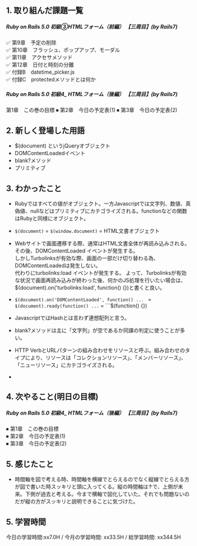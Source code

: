 ## 1. 取り組んだ課題一覧
##### Ruby on Rails 5.0 初級③HTMLフォーム（前編） 【三周目】(by Rails7)
✅ 第9章　予定の削除    
✅ 第10章　フラッシュ、ポップアップ、モーダル  
✅ 第11章　アクセサメソッド  
✅ 第12章　日付と時刻の分離  
✅ 付録B　datetime_picker.js  
✅ 付録C　protectedメソッドとは何か

##### Ruby on Rails 5.0 初級4_ HTMLフォーム（後編）   【三周目】(by Rails7)
第1章　この巻の目標
⏹ 第2章　今日の予定表(1)
⏹ 第3章　今日の予定表(2)

## 2. 新しく登場した用語
- $(document) というjQueryオブジェクト
- DOMContentLoadedイベント
- blank?メソッド
- プリミティブ

## 3. わかったこと
- Rubyではすべての値がオブジェクト。一方Javascriptでは文字列、数値、真偽値、nullなどはプリミティブにカテゴライズされる。functionなどの関数はRubyと同様にオブジェクト。

- ```$(document)``` = ```$(window.document)``` = HTML文書オブジェクト

- Webサイトで画面遷移する際、通常はHTML文書全体が再読み込みされる。その後、DOMContentLoaded イベントが発生する。  
しかしTurbolinksが有効な際、画面の一部だけ切り替わる為、DOMContentLoadedは発生しない。  
代わりにturbolinks:load イベントが発生する。 
よって、Turbolinksが有効な状況で画面再読み込みが終わった後、何かのJS処理を行いたい場合は、$(document).on('turbolinks:load', function() {})と書くと良い。

- ```$(document).on('DOMContentLoaded', function() ... ``` = ```$(document).ready(function() ...``` = ```$(function() {})

- JavascriptではHashとは言わず連想配列と言う。

- blank?メソッドは主に「文字列」が空であるか同課の判定に使うことが多い。

- HTTP VerbとURLパターンの組み合わせをリソースと呼ぶ。組み合わせのタイプにより、リソースは「コレクションリソース」、「メンバーリソース」、「ニューリソース」にカテゴライズされる。

- 

## 4. 次やること(明日の目標) 
##### Ruby on Rails 5.0 初級4_ HTMLフォーム（後編）   【三周目】(by Rails7)
⏹ 第1章　この巻の目標  
⏹ 第2章　今日の予定表(1)   
⏹ 第3章　今日の予定表(2)  

## 5. 感じたこと
- 時間軸を図で考える時、時間軸を横線でとらえるのでなく縦線でとらえる方が図で書いた時スッキリと頭に入ってくる。縦の時間軸は↑で、上側が未来。下側が過去と考える。今まで横軸で図化していた。それでも問題ないのだが縦の方がスッキリと説明できることに気づけた。

## 5. 学習時間
今日の学習時間:xx7.0H / 今月の学習時間: xx33.5H / 総学習時間: xx344.5H　


